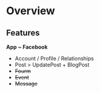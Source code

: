 # Overview

## Features

**App ~ Facebook**

* Account / Profile / Relationships
* Post > UpdatePost + BlogPost
* ~~Fourm~~
* ~~Event~~
* ~~Message~~